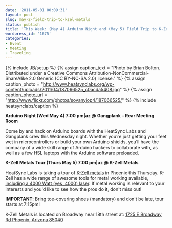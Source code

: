 ```yaml
---
date: '2011-05-01 00:09:31'
layout: post
slug: may-2-field-trip-to-kzel-metals
status: publish
title: 'This Week: (May 4) Arduino Night and (May 5) Field Trip to K-Zell Metals!'
wordpress_id: '1675'
categories:
- Event
- Meeting
- Traveling
---
```


{% include JB/setup %}
{% assign caption_text = "Photo by Brian Bolton.  Distributed under a Creative Commons Attribution-NonCommercial-ShareAlike 2.0 Generic (CC BY-NC-SA 2.0) license." %}
{% assign caption_photo = "http://www.heatsynclabs.org/wp-content/uploads/2011/04/187066525_c0acda5408.jpg" %}
{% assign caption_photo_url = "http://www.flickr.com/photos/sovanyiop4/187066525/" %}
{% include heatsynclabs/caption %}

**Arduino Night (Wed May 4) 7:00 pm|az @ Gangplank – Rear Meeting Room**

Come by and hack on Arduino boards with the HeatSync Labs and Gangplank crew this Wednesday night. Whether you’re just getting your feet wet in microcontrollers or build your own Arduino shields, you’ll have the company of a wide skill range of Arduino hackers to collaborate with, as well as a few HSL laptops with the Arduino software preloaded.

**K-Zell Metals Tour (Thurs May 5) 7:00 pm|az @ K-Zell Metals**

HeatSync Labs is taking a tour of [K-Zell metals](http://www.kzell.com/) in Phoenix this Thursday.  K-Zell has a wide range of awesome tools for metal working available, [including a 4000 Watt (yes, 4000) laser](http://www.kzell.com/capabilities.php#laser).  If metal working is relevant to your interests and you'd like to see how the pros do it, don't miss out!

**IMPORTANT**: Bring toe-covering shoes (mandatory) and don't be late, tour starts at 7:15pm!

K-Zell Metals is located on Broadway near 18th street at:
[ 1725 E Broadway Rd
Phoenix, Arizona 85040](http://maps.google.com/maps?f=q&source=s_q&hl=en&geocode=&q=1725+E+Broadway+Rd,+Phoenix,+Maricopa,+Arizona+85040&aq=&sll=37.0625,-95.677068&sspn=36.315864,66.005859&ie=UTF8&hq=&hnear=1725+E+Broadway+Rd,+Phoenix,+Maricopa,+Arizona+85040&ll=33.406864,-112.044137&spn=0.003306,0.004029&t=h&z=18)
